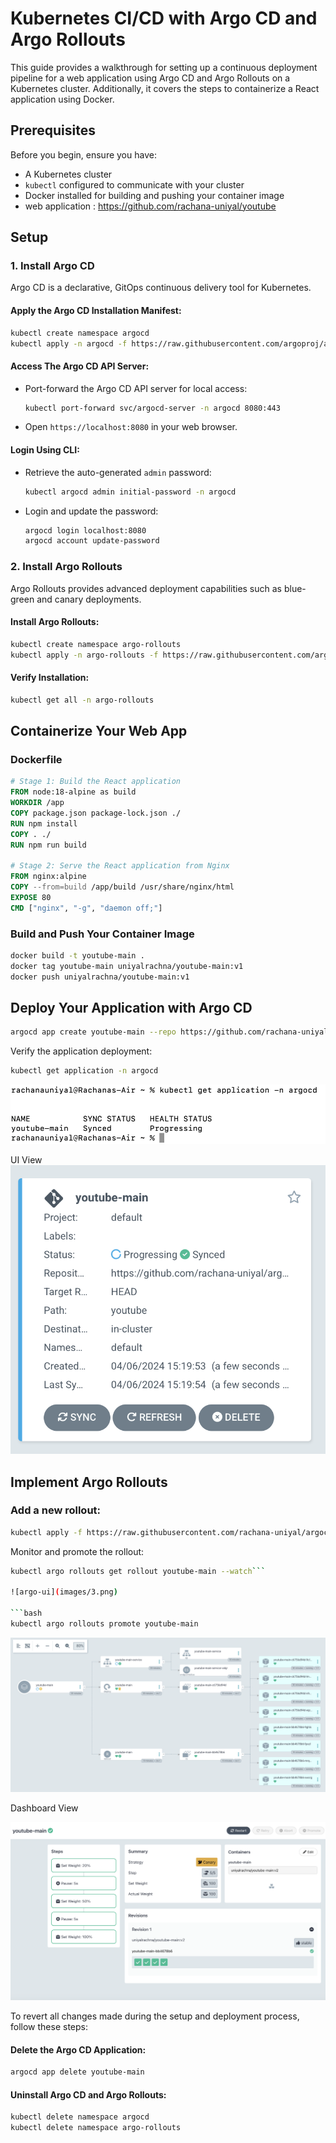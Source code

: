 # Kubernetes CI/CD with Argo CD and Argo Rollouts

This guide provides a walkthrough for setting up a continuous deployment pipeline for a web application using Argo CD and Argo Rollouts on a Kubernetes cluster. Additionally, it covers the steps to containerize a React application using Docker.

## Prerequisites

Before you begin, ensure you have:

- A Kubernetes cluster
- `kubectl` configured to communicate with your cluster
- Docker installed for building and pushing your container image
- web application : https://github.com/rachana-uniyal/youtube

## Setup

### 1. Install Argo CD

Argo CD is a declarative, GitOps continuous delivery tool for Kubernetes.

#### Apply the Argo CD Installation Manifest:

```bash
kubectl create namespace argocd
kubectl apply -n argocd -f https://raw.githubusercontent.com/argoproj/argo-cd/stable/manifests/install.yaml
```

#### Access The Argo CD API Server:

- Port-forward the Argo CD API server for local access:

  ```bash
  kubectl port-forward svc/argocd-server -n argocd 8080:443
  ```

- Open `https://localhost:8080` in your web browser.

#### Login Using CLI:

- Retrieve the auto-generated `admin` password:

  ```bash
  kubectl argocd admin initial-password -n argocd
  ```

- Login and update the password:

  ```bash
  argocd login localhost:8080
  argocd account update-password
  ```

### 2. Install Argo Rollouts

Argo Rollouts provides advanced deployment capabilities such as blue-green and canary deployments.

#### Install Argo Rollouts:

```bash
kubectl create namespace argo-rollouts
kubectl apply -n argo-rollouts -f https://raw.githubusercontent.com/argoproj/argo-rollouts/stable/manifests/install.yaml
```

#### Verify Installation:

```bash
kubectl get all -n argo-rollouts
```

## Containerize Your Web App

### Dockerfile

```Dockerfile
# Stage 1: Build the React application
FROM node:18-alpine as build
WORKDIR /app
COPY package.json package-lock.json ./
RUN npm install
COPY . ./
RUN npm run build

# Stage 2: Serve the React application from Nginx
FROM nginx:alpine
COPY --from=build /app/build /usr/share/nginx/html
EXPOSE 80
CMD ["nginx", "-g", "daemon off;"]
```

### Build and Push Your Container Image

```bash
docker build -t youtube-main .
docker tag youtube-main uniyalrachna/youtube-main:v1
docker push uniyalrachna/youtube-main:v1
```

## Deploy Your Application with Argo CD

```bash
argocd app create youtube-main --repo https://github.com/rachana-uniyal/argocd-assignment.git --path youtube --dest-namespace default --dest-server https://kubernetes.default.svc --directory-recurse --sync-policy auto
```

Verify the application deployment:

```bash
kubectl get application -n argocd
```
![argo-ui](images/1.png)

UI View
![argo-ui](images/2.png)

## Implement Argo Rollouts

### Add a new rollout:

```bash
kubectl apply -f https://raw.githubusercontent.com/rachana-uniyal/argocd-assignment/main/youtube/deployment.yaml
```

Monitor and promote the rollout:

```bash
kubectl argo rollouts get rollout youtube-main --watch```

![argo-ui](images/3.png)

```bash
kubectl argo rollouts promote youtube-main
```
![argo-ui](images/4.png)

Dashboard View

![canary](images/5.png)

To revert all changes made during the setup and deployment process, follow these steps:

#### Delete the Argo CD Application:

```bash
argocd app delete youtube-main
```

#### Uninstall Argo CD and Argo Rollouts:

```bash
kubectl delete namespace argocd
kubectl delete namespace argo-rollouts
```

